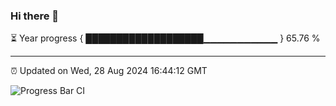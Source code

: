 ### Hi there 👋

⏳ Year progress { ███████████████████▁▁▁▁▁▁▁▁▁▁▁ } 65.76 %

---

⏰ Updated on Wed, 28 Aug 2024 16:44:12 GMT

![Progress Bar CI](https://github.com/IshwaranRudhara/GIT-ACTION/workflows/Progress%20Bar%20CI/badge.svg)
